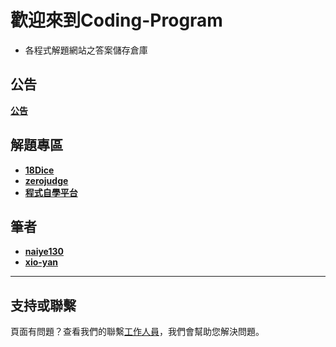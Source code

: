 # 歡迎來到Coding-Program

- 各程式解題網站之答案儲存倉庫

## 公告
**[公告](https://github.com/mdwiwi0130/coding-program/tree/%E5%85%AC%E5%91%8A)**


## 解題專區
- **[18Dice](https://github.com/mdwiwi0130/coding-program/tree/18dice)**
- **[zerojudge](https://github.com/mdwiwi0130/coding-program/tree/zerojudge)**
- **[程式自學平台](https://github.com/mdwiwi0130/coding-program/tree/%E7%A8%8B%E5%BC%8F%E8%87%AA%E5%AD%B8%E5%B9%B3%E5%8F%B0)**

## 筆者
- **[naiye130](https://github.com/mdwiwi0130)**
- **[xio-yan](https://github.com/xio-yan)**

---


## 支持或聯繫

頁面有問題？查看我們的聯繫[工作人員](https://www.facebook.com/profile.php?id=100010246299107)，我們會幫助您解決問題。
